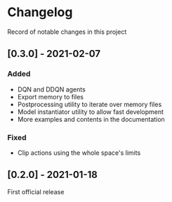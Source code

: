 # Changelog

Record of notable changes in this project

## [0.3.0] - 2021-02-07

### Added

- DQN and DDQN agents
- Export memory to files
- Postprocessing utility to iterate over memory files
- Model instantiator utility to allow fast development
- More examples and contents in the documentation

### Fixed

- Clip actions using the whole space's limits 

## [0.2.0] - 2021-01-18

First official release
